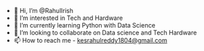 - 👋 Hi, I’m @RahulIrish
- 👀 I’m interested in Tech and Hardware
- 🌱 I’m currently learning Python with Data Science 
- 💞️ I’m looking to collaborate on Data science and Tech Hardware
- 📫 How to reach me - kesrahulreddy1804@gmail.com

<!---
RahulIrish/RahulIrish is a ✨ special ✨ repository because its `README.md` (this file) appears on your GitHub profile.
You can click the Preview link to take a look at your changes.
--->

